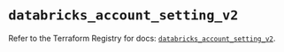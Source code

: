 # `databricks_account_setting_v2`

Refer to the Terraform Registry for docs: [`databricks_account_setting_v2`](https://registry.terraform.io/providers/databricks/databricks/1.94.0/docs/resources/account_setting_v2).
